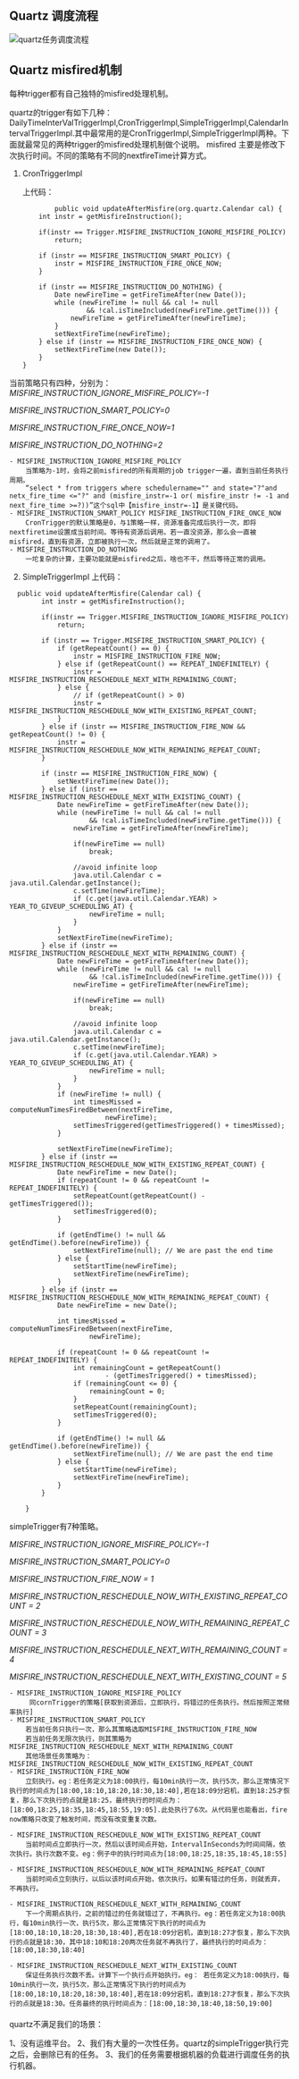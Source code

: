 ## Quartz 调度流程 ##
![quartz任务调度流程](https://github.com/fuyanzhang/riches/blob/master/%E8%AF%BB%E4%B9%A6%E7%AC%94%E8%AE%B0/task%E5%AD%A6%E4%B9%A0/quartz/quartz%E8%B0%83%E5%BA%A6.png)


## Quartz misfired机制 ##

每种trigger都有自己独特的misfired处理机制。

quartz的trigger有如下几种：
DailyTimeInterValTriggerImpl,CronTriggerImpl,SimpleTriggerImpl,CalendarIntervalTriggerImpl.其中最常用的是CronTriggerImpl,SimpleTriggerImpl两种。下面就最常见的两种trigger的misfired处理机制做个说明。
misfired 主要是修改下次执行时间。不同的策略有不同的nextfireTime计算方式。

1. CronTriggerImpl

	上代码：
	```
		    public void updateAfterMisfire(org.quartz.Calendar cal) {
        int instr = getMisfireInstruction();

        if(instr == Trigger.MISFIRE_INSTRUCTION_IGNORE_MISFIRE_POLICY)
            return;

        if (instr == MISFIRE_INSTRUCTION_SMART_POLICY) {
            instr = MISFIRE_INSTRUCTION_FIRE_ONCE_NOW;
        }

        if (instr == MISFIRE_INSTRUCTION_DO_NOTHING) {
            Date newFireTime = getFireTimeAfter(new Date());
            while (newFireTime != null && cal != null
                    && !cal.isTimeIncluded(newFireTime.getTime())) {
                newFireTime = getFireTimeAfter(newFireTime);
            }
            setNextFireTime(newFireTime);
        } else if (instr == MISFIRE_INSTRUCTION_FIRE_ONCE_NOW) {
            setNextFireTime(new Date());
        }
    }
	```

当前策略只有四种，分别为：
*MISFIRE_INSTRUCTION_IGNORE_MISFIRE_POLICY=-1*

*MISFIRE_INSTRUCTION_SMART_POLICY=0*

*MISFIRE_INSTRUCTION_FIRE_ONCE_NOW=1*

*MISFIRE_INSTRUCTION_DO_NOTHING=2*

```
- MISFIRE_INSTRUCTION_IGNORE_MISFIRE_POLICY 
	当策略为-1时，会将之前misfired的所有周期的job trigger一遍，直到当前任务执行周期。
	“select * from triggers where schedulername="" and state="?"and netx_fire_time <="?" and (misfire_instr=-1 or( misfire_instr != -1 and next_fire_time >=?))”这个sql中【misfire_instr=-1】是关键代码。
- MISFIRE_INSTRUCTION_SMART_POLICY MISFIRE_INSTRUCTION_FIRE_ONCE_NOW
	CronTrigger的默认策略是0，与1策略一样，资源准备完成后执行一次，即将nextfiretime设置成当前时间。等待有资源后调用。若一直没资源，那么会一直被misfired，直到有资源，立即被执行一次，然后就是正常的调用了。
- MISFIRE_INSTRUCTION_DO_NOTHING
	一坨复杂的计算，主要功能就是misfired之后，啥也不干，然后等待正常的调用。
```


2. SimpleTriggerImpl
上代码：
```
  public void updateAfterMisfire(Calendar cal) {
        int instr = getMisfireInstruction();
        
        if(instr == Trigger.MISFIRE_INSTRUCTION_IGNORE_MISFIRE_POLICY)
            return;
        
        if (instr == Trigger.MISFIRE_INSTRUCTION_SMART_POLICY) {
            if (getRepeatCount() == 0) {
                instr = MISFIRE_INSTRUCTION_FIRE_NOW;
            } else if (getRepeatCount() == REPEAT_INDEFINITELY) {
                instr = MISFIRE_INSTRUCTION_RESCHEDULE_NEXT_WITH_REMAINING_COUNT;
            } else {
                // if (getRepeatCount() > 0)
                instr = MISFIRE_INSTRUCTION_RESCHEDULE_NOW_WITH_EXISTING_REPEAT_COUNT;
            }
        } else if (instr == MISFIRE_INSTRUCTION_FIRE_NOW && getRepeatCount() != 0) {
            instr = MISFIRE_INSTRUCTION_RESCHEDULE_NOW_WITH_REMAINING_REPEAT_COUNT;
        }

        if (instr == MISFIRE_INSTRUCTION_FIRE_NOW) {
            setNextFireTime(new Date());
        } else if (instr == MISFIRE_INSTRUCTION_RESCHEDULE_NEXT_WITH_EXISTING_COUNT) {
            Date newFireTime = getFireTimeAfter(new Date());
            while (newFireTime != null && cal != null
                    && !cal.isTimeIncluded(newFireTime.getTime())) {
                newFireTime = getFireTimeAfter(newFireTime);

                if(newFireTime == null)
                    break;
                
                //avoid infinite loop
                java.util.Calendar c = java.util.Calendar.getInstance();
                c.setTime(newFireTime);
                if (c.get(java.util.Calendar.YEAR) > YEAR_TO_GIVEUP_SCHEDULING_AT) {
                    newFireTime = null;
                }
            }
            setNextFireTime(newFireTime);
        } else if (instr == MISFIRE_INSTRUCTION_RESCHEDULE_NEXT_WITH_REMAINING_COUNT) {
            Date newFireTime = getFireTimeAfter(new Date());
            while (newFireTime != null && cal != null
                    && !cal.isTimeIncluded(newFireTime.getTime())) {
                newFireTime = getFireTimeAfter(newFireTime);

                if(newFireTime == null)
                    break;
                
                //avoid infinite loop
                java.util.Calendar c = java.util.Calendar.getInstance();
                c.setTime(newFireTime);
                if (c.get(java.util.Calendar.YEAR) > YEAR_TO_GIVEUP_SCHEDULING_AT) {
                    newFireTime = null;
                }
            }
            if (newFireTime != null) {
                int timesMissed = computeNumTimesFiredBetween(nextFireTime,
                        newFireTime);
                setTimesTriggered(getTimesTriggered() + timesMissed);
            }

            setNextFireTime(newFireTime);
        } else if (instr == MISFIRE_INSTRUCTION_RESCHEDULE_NOW_WITH_EXISTING_REPEAT_COUNT) {
            Date newFireTime = new Date();
            if (repeatCount != 0 && repeatCount != REPEAT_INDEFINITELY) {
                setRepeatCount(getRepeatCount() - getTimesTriggered());
                setTimesTriggered(0);
            }
            
            if (getEndTime() != null && getEndTime().before(newFireTime)) {
                setNextFireTime(null); // We are past the end time
            } else {
                setStartTime(newFireTime);
                setNextFireTime(newFireTime);
            } 
        } else if (instr == MISFIRE_INSTRUCTION_RESCHEDULE_NOW_WITH_REMAINING_REPEAT_COUNT) {
            Date newFireTime = new Date();

            int timesMissed = computeNumTimesFiredBetween(nextFireTime,
                    newFireTime);

            if (repeatCount != 0 && repeatCount != REPEAT_INDEFINITELY) {
                int remainingCount = getRepeatCount()
                        - (getTimesTriggered() + timesMissed);
                if (remainingCount <= 0) { 
                    remainingCount = 0;
                }
                setRepeatCount(remainingCount);
                setTimesTriggered(0);
            }

            if (getEndTime() != null && getEndTime().before(newFireTime)) {
                setNextFireTime(null); // We are past the end time
            } else {
                setStartTime(newFireTime);
                setNextFireTime(newFireTime);
            } 
        }

    }
```

simpleTrigger有7种策略。

*MISFIRE_INSTRUCTION_IGNORE_MISFIRE_POLICY=-1*

*MISFIRE_INSTRUCTION_SMART_POLICY=0*

*MISFIRE_INSTRUCTION_FIRE_NOW = 1*

*MISFIRE_INSTRUCTION_RESCHEDULE_NOW_WITH_EXISTING_REPEAT_COUNT = 2*

*MISFIRE_INSTRUCTION_RESCHEDULE_NOW_WITH_REMAINING_REPEAT_COUNT = 3*

*MISFIRE_INSTRUCTION_RESCHEDULE_NEXT_WITH_REMAINING_COUNT = 4*

*MISFIRE_INSTRUCTION_RESCHEDULE_NEXT_WITH_EXISTING_COUNT = 5*

```
- MISFIRE_INSTRUCTION_IGNORE_MISFIRE_POLICY 
	 同cornTrigger的策略[获取到资源后，立即执行，将错过的任务执行。然后按照正常频率执行]
- MISFIRE_INSTRUCTION_SMART_POLICY
	若当前任务只执行一次，那么其策略选取MISFIRE_INSTRUCTION_FIRE_NOW
	若当前任务无限次执行，则其策略为MISFIRE_INSTRUCTION_RESCHEDULE_NEXT_WITH_REMAINING_COUNT
	其他场景任务策略为：MISFIRE_INSTRUCTION_RESCHEDULE_NOW_WITH_EXISTING_REPEAT_COUNT
- MISFIRE_INSTRUCTION_FIRE_NOW
	立刻执行。eg：若任务定义为18:00执行，每10min执行一次，执行5次，那么正常情况下执行的时间点为[18:00,18:10,18:20,18:30,18:40],若在18:09分宕机，直到18:25才恢复，那么下次执行的点就是18:25，最终执行的时间点为：[18:00,18:25,18:35,18:45,18:55,19:05].此处执行了6次。从代码里也能看出，fire now策略只改变了触发时间，而没有改变重复次数。

- MISFIRE_INSTRUCTION_RESCHEDULE_NOW_WITH_EXISTING_REPEAT_COUNT
	当前时间点立即执行一次，然后以该时间点开始，IntervalInSeconds为时间间隔，依次执行。执行次数不变。eg：例子中的执行时间点为[18:00,18:25,18:35,18:45,18:55]

- MISFIRE_INSTRUCTION_RESCHEDULE_NOW_WITH_REMAINING_REPEAT_COUNT
	当前时间点立刻执行，以后以该时间点开始，依次执行。如果有错过的任务，则就丢弃，不再执行。

- MISFIRE_INSTRUCTION_RESCHEDULE_NEXT_WITH_REMAINING_COUNT
	下一个周期点执行，之前的错过的任务就错过了，不再执行。eg：若任务定义为18:00执行，每10min执行一次，执行5次，那么正常情况下执行的时间点为[18:00,18:10,18:20,18:30,18:40],若在18:09分宕机，直到18:27才恢复，那么下次执行的点就是18:30，其中18:10和18:20两次任务就不再执行了，最终执行的时间点为：[18:00,18:30,18:40]

- MISFIRE_INSTRUCTION_RESCHEDULE_NEXT_WITH_EXISTING_COUNT
	保证任务执行次数不丢。计算下一个执行点开始执行。eg： 若任务定义为18:00执行，每10min执行一次，执行5次，那么正常情况下执行的时间点为[18:00,18:10,18:20,18:30,18:40],若在18:09分宕机，直到18:27才恢复，那么下次执行的点就是18:30。任务最终的执行时间点为：[18:00,18:30,18:40,18:50,19:00]

```




####
quartz不满足我们的场景：

1、没有运维平台。
2、我们有大量的一次性任务。quartz的simpleTrigger执行完之后，会删除已有的任务。
3、我们的任务需要根据机器的负载进行调度任务的执行机器。


